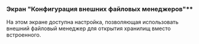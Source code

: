### Экран "Конфигурация внешних файловых менеджеров"**

На этом экране доступна настройка, позволяющая использовать внешний файловый менеджер для открытия хранилищ вместо встроенного.